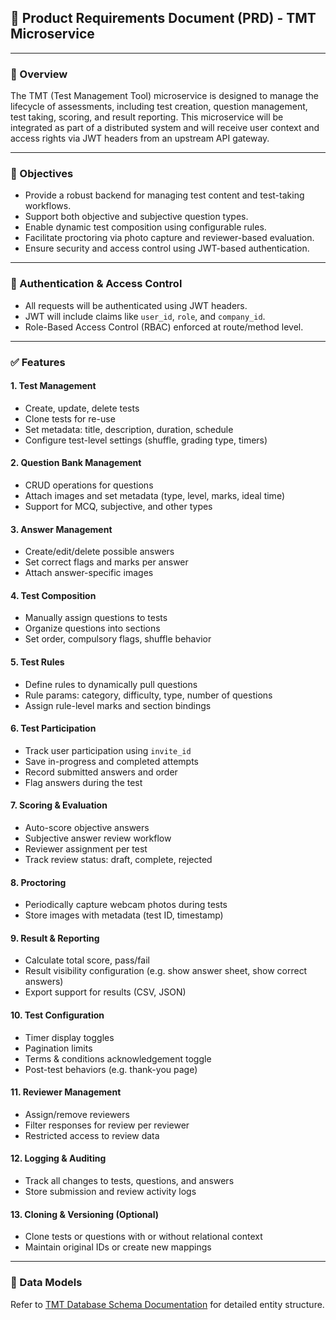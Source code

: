 ## 📝 Product Requirements Document (PRD) - TMT Microservice

---

### 📌 Overview
The TMT (Test Management Tool) microservice is designed to manage the lifecycle of assessments, including test creation, question management, test taking, scoring, and result reporting. This microservice will be integrated as part of a distributed system and will receive user context and access rights via JWT headers from an upstream API gateway.

---

### 🎯 Objectives
- Provide a robust backend for managing test content and test-taking workflows.
- Support both objective and subjective question types.
- Enable dynamic test composition using configurable rules.
- Facilitate proctoring via photo capture and reviewer-based evaluation.
- Ensure security and access control using JWT-based authentication.

---

### 🔐 Authentication & Access Control
- All requests will be authenticated using JWT headers.
- JWT will include claims like `user_id`, `role`, and `company_id`.
- Role-Based Access Control (RBAC) enforced at route/method level.

---

### ✅ Features

#### 1. Test Management
- Create, update, delete tests
- Clone tests for re-use
- Set metadata: title, description, duration, schedule
- Configure test-level settings (shuffle, grading type, timers)

#### 2. Question Bank Management
- CRUD operations for questions
- Attach images and set metadata (type, level, marks, ideal time)
- Support for MCQ, subjective, and other types

#### 3. Answer Management
- Create/edit/delete possible answers
- Set correct flags and marks per answer
- Attach answer-specific images

#### 4. Test Composition
- Manually assign questions to tests
- Organize questions into sections
- Set order, compulsory flags, shuffle behavior

#### 5. Test Rules
- Define rules to dynamically pull questions
- Rule params: category, difficulty, type, number of questions
- Assign rule-level marks and section bindings

#### 6. Test Participation
- Track user participation using `invite_id`
- Save in-progress and completed attempts
- Record submitted answers and order
- Flag answers during the test

#### 7. Scoring & Evaluation
- Auto-score objective answers
- Subjective answer review workflow
- Reviewer assignment per test
- Track review status: draft, complete, rejected

#### 8. Proctoring
- Periodically capture webcam photos during tests
- Store images with metadata (test ID, timestamp)

#### 9. Result & Reporting
- Calculate total score, pass/fail
- Result visibility configuration (e.g. show answer sheet, show correct answers)
- Export support for results (CSV, JSON)

#### 10. Test Configuration
- Timer display toggles
- Pagination limits
- Terms & conditions acknowledgement toggle
- Post-test behaviors (e.g. thank-you page)

#### 11. Reviewer Management
- Assign/remove reviewers
- Filter responses for review per reviewer
- Restricted access to review data

#### 12. Logging & Auditing
- Track all changes to tests, questions, and answers
- Store submission and review activity logs

#### 13. Cloning & Versioning (Optional)
- Clone tests or questions with or without relational context
- Maintain original IDs or create new mappings

---

### 📁 Data Models
Refer to [TMT Database Schema Documentation](./db-design.md) for detailed entity structure.
